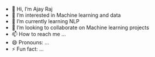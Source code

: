 - 👋 Hi, I’m Ajay Raj
- 👀 I’m interested in Machine learning and data
- 🌱 I’m currently learning NLP
- 💞️ I’m looking to collaborate on Machine learning projects
- 📫 How to reach me ...
- 😄 Pronouns: ...
- ⚡ Fun fact: ...

<!---
rajajay089/rajajay089 is a ✨ special ✨ repository because its `README.md` (this file) appears on your GitHub profile.
You can click the Preview link to take a look at your changes.
--->
